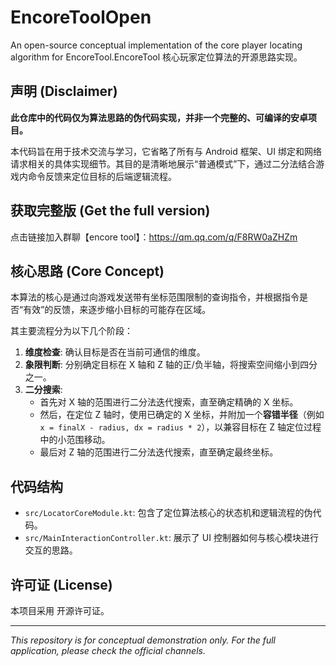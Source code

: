 # EncoreToolOpen
An open-source conceptual implementation of the core player locating algorithm for EncoreTool.EncoreTool 核心玩家定位算法的开源思路实现。

## 声明 (Disclaimer)

**此仓库中的代码仅为算法思路的伪代码实现，并非一个完整的、可编译的安卓项目。**

本代码旨在用于技术交流与学习，它省略了所有与 Android 框架、UI 绑定和网络请求相关的具体实现细节。其目的是清晰地展示“普通模式”下，通过二分法结合游戏内命令反馈来定位目标的后端逻辑流程。

## 获取完整版 (Get the full version)
点击链接加入群聊【encore tool】：https://qm.qq.com/q/F8RW0aZHZm

## 核心思路 (Core Concept)

本算法的核心是通过向游戏发送带有坐标范围限制的查询指令，并根据指令是否“有效”的反馈，来逐步缩小目标的可能存在区域。

其主要流程分为以下几个阶段：

1.  **维度检查**: 确认目标是否在当前可通信的维度。
2.  **象限判断**: 分别确定目标在 X 轴和 Z 轴的正/负半轴，将搜索空间缩小到四分之一。
3.  **二分搜索**:
    *   首先对 X 轴的范围进行二分法迭代搜索，直至确定精确的 X 坐标。
    *   然后，在定位 Z 轴时，使用已确定的 X 坐标，并附加一个**容错半径**（例如 `x = finalX - radius, dx = radius * 2`），以兼容目标在 Z 轴定位过程中的小范围移动。
    *   最后对 Z 轴的范围进行二分法迭代搜索，直至确定最终坐标。

## 代码结构

-   `src/LocatorCoreModule.kt`: 包含了定位算法核心的状态机和逻辑流程的伪代码。
-   `src/MainInteractionController.kt`: 展示了 UI 控制器如何与核心模块进行交互的思路。

## 许可证 (License)

本项目采用  开源许可证。

---

*This repository is for conceptual demonstration only. For the full application, please check the official channels.*
